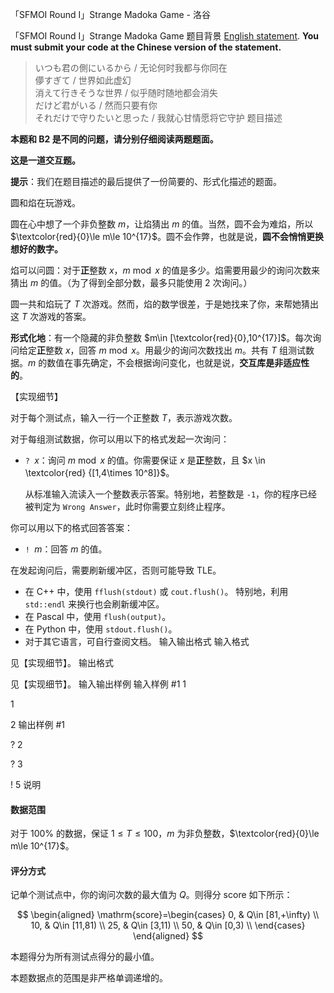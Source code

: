 



「SFMOI Round I」Strange Madoka Game - 洛谷














「SFMOI Round I」Strange Madoka Game
题目背景
[English statement](https://www.luogu.com.cn/problem/T510969). **You must submit your code at the Chinese version of the statement.**

> いつも君の側にいるから / 无论何时我都与你同在 \
> 儚すぎて / 世界如此虚幻 \
> 消えて行きそうな世界 / 似乎随时随地都会消失 \
> だけど君がいる / 然而只要有你 \
> それだけで守りたいと思った / 我就心甘情愿将它守护
题目描述

**本题和 B2 是不同的问题，请分别仔细阅读两题题面。**

**这是一道交互题。**

**提示**：我们在题目描述的最后提供了一份简要的、形式化描述的题面。

圆和焰在玩游戏。

圆在心中想了一个非负整数 $m$，让焰猜出 $m$ 的值。当然，圆不会为难焰，所以 $\textcolor{red}{0}\le m\le 10^{17}$。圆不会作弊，也就是说，**圆不会悄悄更换想好的数字。**

焰可以问圆：对于**正**整数 $x$，$m\bmod x$ 的值是多少。焰需要用最少的询问次数来猜出 $m$ 的值。（为了得到全部分数，最多只能使用 $2$ 次询问。）

圆一共和焰玩了 $T$ 次游戏。然而，焰的数学很差，于是她找来了你，来帮她猜出这 $T$ 次游戏的答案。



**形式化地**：有一个隐藏的非负整数 $m\in [\textcolor{red}{0},10^{17}]$。每次询问给定**正**整数 $x$，回答 $m\bmod x$。用最少的询问次数找出 $m$。共有 $T$ 组测试数据。$m$ 的数值在事先确定，不会根据询问变化，也就是说，**交互库是非适应性的**。

【实现细节】

对于每个测试点，输入一行一个正整数 $T$，表示游戏次数。

对于每组测试数据，你可以用以下的格式发起一次询问：

- $\texttt{? }x$：询问 $m\bmod x$ 的值。你需要保证 $x$ 是**正**整数，且 $x \in \textcolor{red} {[1,4\times 10^8]}$。

	从标准输入流读入一个整数表示答案。特别地，若整数是 $\texttt{-1}$，你的程序已经被判定为 $\texttt{Wrong Answer}$，此时你需要立刻终止程序。

你可以用以下的格式回答答案：

- $\texttt{! }m$：回答 $m$ 的值。

在发起询问后，需要刷新缓冲区，否则可能导致 TLE。

- 在 C++ 中，使用 `fflush(stdout)` 或 `cout.flush()`。 特别地，利用 `std::endl` 来换行也会刷新缓冲区。
- 在 Pascal 中，使用 `flush(output)`。  
- 在 Python 中，使用 `stdout.flush()`。  
- 对于其它语言，可自行查阅文档。
输入输出格式
输入格式

见【实现细节】。
输出格式

见【实现细节】。
输入输出样例
输入样例 #1
1

1

2
输出样例 #1

? 2

? 3

! 5
说明

#### 数据范围

对于 $100\%$ 的数据，保证 $1\le T\le 100$，$m$ 为非负整数，$\textcolor{red}{0}\le m\le 10^{17}$。

#### 评分方式

记单个测试点中，你的询问次数的最大值为 $Q$。则得分 $\mathrm{score}$ 如下所示：

$$
\begin{aligned}
\mathrm{score}=\begin{cases}
0, & Q\in [81,+\infty) \\
10, & Q\in [11,81) \\
25, & Q\in [3,11) \\
50, & Q\in [0,3) \\
\end{cases}
\end{aligned}
$$

本题得分为所有测试点得分的最小值。

本题数据点的范围是非严格单调递增的。






